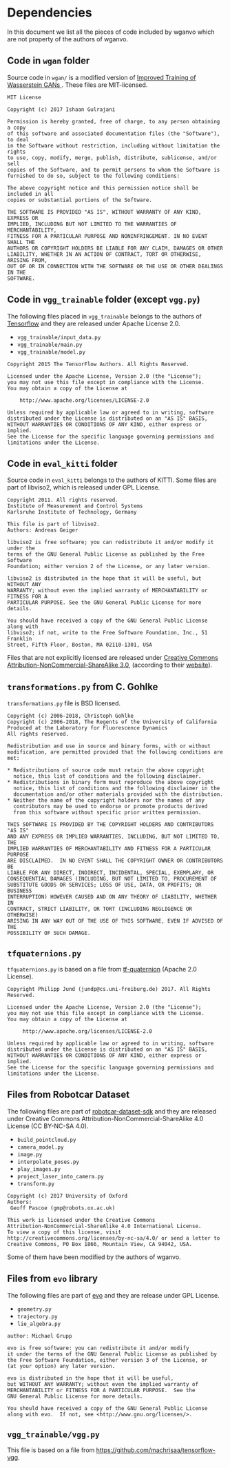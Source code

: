 # Dependencies
In this document we list all the pieces of code included by wganvo  which are not property of the authors of wganvo.

## Code in `wgan` folder
Source code in `wgan/` is a modified version of [Improved Training of Wasserstein GANs
](https://github.com/igul222/improved_wgan_training/). These files are MIT-licensed.
```
MIT License

Copyright (c) 2017 Ishaan Gulrajani

Permission is hereby granted, free of charge, to any person obtaining a copy
of this software and associated documentation files (the "Software"), to deal
in the Software without restriction, including without limitation the rights
to use, copy, modify, merge, publish, distribute, sublicense, and/or sell
copies of the Software, and to permit persons to whom the Software is
furnished to do so, subject to the following conditions:

The above copyright notice and this permission notice shall be included in all
copies or substantial portions of the Software.

THE SOFTWARE IS PROVIDED "AS IS", WITHOUT WARRANTY OF ANY KIND, EXPRESS OR
IMPLIED, INCLUDING BUT NOT LIMITED TO THE WARRANTIES OF MERCHANTABILITY,
FITNESS FOR A PARTICULAR PURPOSE AND NONINFRINGEMENT. IN NO EVENT SHALL THE
AUTHORS OR COPYRIGHT HOLDERS BE LIABLE FOR ANY CLAIM, DAMAGES OR OTHER
LIABILITY, WHETHER IN AN ACTION OF CONTRACT, TORT OR OTHERWISE, ARISING FROM,
OUT OF OR IN CONNECTION WITH THE SOFTWARE OR THE USE OR OTHER DEALINGS IN THE
SOFTWARE.
```

## Code in `vgg_trainable` folder (except `vgg.py`)
The following files placed in `vgg_trainable` belongs to the authors of [Tensorflow](https://github.com/tensorflow/tensorflow) 
and they are released under Apache License 2.0.
* `vgg_trainable/input_data.py`
* `vgg_trainable/main.py`
* `vgg_trainable/model.py`

``` 
Copyright 2015 The TensorFlow Authors. All Rights Reserved.

Licensed under the Apache License, Version 2.0 (the "License");
you may not use this file except in compliance with the License.
You may obtain a copy of the License at

    http://www.apache.org/licenses/LICENSE-2.0

Unless required by applicable law or agreed to in writing, software
distributed under the License is distributed on an "AS IS" BASIS,
WITHOUT WARRANTIES OR CONDITIONS OF ANY KIND, either express or implied.
See the License for the specific language governing permissions and
limitations under the License.
``` 

## Code in `eval_kitti` folder
Source code in `eval_kitti` belongs to the authors of KITTI. Some files are part of libviso2, which is released under GPL License.
```
Copyright 2011. All rights reserved.
Institute of Measurement and Control Systems
Karlsruhe Institute of Technology, Germany

This file is part of libviso2.
Authors: Andreas Geiger

libviso2 is free software; you can redistribute it and/or modify it under the
terms of the GNU General Public License as published by the Free Software
Foundation; either version 2 of the License, or any later version.

libviso2 is distributed in the hope that it will be useful, but WITHOUT ANY
WARRANTY; without even the implied warranty of MERCHANTABILITY or FITNESS FOR A
PARTICULAR PURPOSE. See the GNU General Public License for more details.

You should have received a copy of the GNU General Public License along with
libviso2; if not, write to the Free Software Foundation, Inc., 51 Franklin
Street, Fifth Floor, Boston, MA 02110-1301, USA 
```
Files that are not explicitly licensed are released under 
[Creative Commons Attribution-NonCommercial-ShareAlike 3.0](http://creativecommons.org/licenses/by-nc-sa/3.0/),
(according to their [website](http://www.cvlibs.net/datasets/kitti/)).

## `transformations.py` from C. Gohlke
`transformations.py` file is BSD licensed.
```
Copyright (c) 2006-2018, Christoph Gohlke
Copyright (c) 2006-2018, The Regents of the University of California
Produced at the Laboratory for Fluorescence Dynamics
All rights reserved.

Redistribution and use in source and binary forms, with or without
modification, are permitted provided that the following conditions are met:

* Redistributions of source code must retain the above copyright
  notice, this list of conditions and the following disclaimer.
* Redistributions in binary form must reproduce the above copyright
  notice, this list of conditions and the following disclaimer in the
  documentation and/or other materials provided with the distribution.
* Neither the name of the copyright holders nor the names of any
  contributors may be used to endorse or promote products derived
  from this software without specific prior written permission.

THIS SOFTWARE IS PROVIDED BY THE COPYRIGHT HOLDERS AND CONTRIBUTORS "AS IS"
AND ANY EXPRESS OR IMPLIED WARRANTIES, INCLUDING, BUT NOT LIMITED TO, THE
IMPLIED WARRANTIES OF MERCHANTABILITY AND FITNESS FOR A PARTICULAR PURPOSE
ARE DISCLAIMED.  IN NO EVENT SHALL THE COPYRIGHT OWNER OR CONTRIBUTORS BE
LIABLE FOR ANY DIRECT, INDIRECT, INCIDENTAL, SPECIAL, EXEMPLARY, OR
CONSEQUENTIAL DAMAGES (INCLUDING, BUT NOT LIMITED TO, PROCUREMENT OF
SUBSTITUTE GOODS OR SERVICES; LOSS OF USE, DATA, OR PROFITS; OR BUSINESS
INTERRUPTION) HOWEVER CAUSED AND ON ANY THEORY OF LIABILITY, WHETHER IN
CONTRACT, STRICT LIABILITY, OR TORT (INCLUDING NEGLIGENCE OR OTHERWISE)
ARISING IN ANY WAY OUT OF THE USE OF THIS SOFTWARE, EVEN IF ADVISED OF THE
POSSIBILITY OF SUCH DAMAGE.
```

## `tfquaternions.py`
`tfquaternions.py` is based on a file from [tf-quaternion](https://github.com/PhilJd/tf-quaternion) (Apache 2.0 License).
```
Copyright Philipp Jund (jundp@cs.uni-freiburg.de) 2017. All Rights Reserved.

Licensed under the Apache License, Version 2.0 (the "License");
you may not use this file except in compliance with the License.
You may obtain a copy of the License at

     http://www.apache.org/licenses/LICENSE-2.0

Unless required by applicable law or agreed to in writing, software
distributed under the License is distributed on an "AS IS" BASIS,
WITHOUT WARRANTIES OR CONDITIONS OF ANY KIND, either express or implied.
See the License for the specific language governing permissions and
limitations under the License.
```

## Files from Robotcar Dataset
The following files are part of [robotcar-dataset-sdk](https://github.com/ori-mrg/robotcar-dataset-sdk) and they are released under
Creative Commons Attribution-NonCommercial-ShareAlike 4.0 License (CC BY-NC-SA 4.0).  
* `build_pointcloud.py`
* `camera_model.py`
* `image.py`
* `interpolate_poses.py`
* `play_images.py`
* `project_laser_into_camera.py`
* `transform.py`

```
Copyright (c) 2017 University of Oxford
Authors:
 Geoff Pascoe (gmp@robots.ox.ac.uk)

This work is licensed under the Creative Commons
Attribution-NonCommercial-ShareAlike 4.0 International License.
To view a copy of this license, visit
http://creativecommons.org/licenses/by-nc-sa/4.0/ or send a letter to
Creative Commons, PO Box 1866, Mountain View, CA 94042, USA.

```
Some of them have been modified by the authors of wganvo.

## Files from `evo` library
The following files are part of [evo](https://github.com/MichaelGrupp/evo) and they are release under GPL License.
* `geometry.py`
* `trajectory.py`
* `lie_algebra.py`

```
author: Michael Grupp

evo is free software: you can redistribute it and/or modify
it under the terms of the GNU General Public License as published by
the Free Software Foundation, either version 3 of the License, or
(at your option) any later version.

evo is distributed in the hope that it will be useful,
but WITHOUT ANY WARRANTY; without even the implied warranty of
MERCHANTABILITY or FITNESS FOR A PARTICULAR PURPOSE.  See the
GNU General Public License for more details.

You should have received a copy of the GNU General Public License
along with evo.  If not, see <http://www.gnu.org/licenses/>.
```

## `vgg_trainable/vgg.py`
This file is based on a file from https://github.com/machrisaa/tensorflow-vgg. 